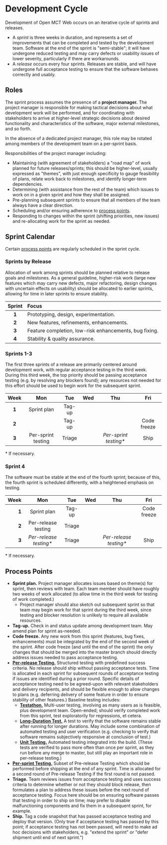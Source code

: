# Development Cycle

Development of Open MCT Web occurs on an iterative cycle of
sprints and releases.

* A _sprint_ is three weeks in duration, and represents a
  set of improvements that can be completed and tested by the
  development team. Software at the end of the sprint is
  "semi-stable"; it will have undergone reduced testing and may carry
  defects or usability issues of lower severity, particularly if
  there are workarounds.
* A _release_ occurs every four sprints. Releases are stable, and
  will have undergone full acceptance testing to ensure that the
  software behaves correctly and usably.

## Roles

The sprint process assumes the presence of a __project manager.__
The project manager is responsible for
making tactical decisions about what development work will be
performed, and for coordinating with stakeholders to arrive at
higher-level strategic decisions about desired functionality
and characteristics of the software, major external milestones,
and so forth.

In the absence of a dedicated project manager, this role may be rotated
among members of the development team on a per-sprint basis.

Responsibilities of the project manager including:

* Maintaining (with agreement of stakeholders) a "road map" of work
  planned for future releases/sprints; this should be higher-level,
  usually expressed as "themes",
  with just enough specificity to gauge feasibility of plans,
  relate work back to milestones, and identify longer-term
  dependencies.
* Determining (with assistance from the rest of the team) which
  issues to work on in a given sprint and how they shall be
  assigned.
* Pre-planning subsequent sprints to ensure that all members of the
  team always have a clear direction.
* Scheduling and/or ensuring adherence to
  [process points](#process-points).
* Responding to changes within the sprint (shifting priorities,
  new issues) and re-allocating work for the sprint as needed.

## Sprint Calendar

Certain [process points](#process-points) are regularly scheduled in
the sprint cycle.

### Sprints by Release

Allocation of work among sprints should be planned relative to release
goals and milestones. As a general guideline, higher-risk work (large
new features which may carry new defects, major refactoring, design
changes with uncertain effects on usability) should be allocated to
earlier sprints, allowing for time in later sprints to ensure stability.

| Sprint | Focus                                                   |
|:------:|:--------------------------------------------------------|
| __1__  | Prototyping, design, experimentation.                   |
| __2__  | New features, refinements, enhancements.                |
| __3__  | Feature completion, low-risk enhancements, bug fixing.  |
| __4__  | Stability & quality assurance.                          |

### Sprints 1-3

The first three sprints of a release are primarily centered around
development work, with regular acceptance testing in the third
week. During this third week, the top priority should be passing
acceptance testing (e.g. by resolving any blockers found); any
resources not needed for this effort should be used to begin work
for the subsequent sprint.

| Week  | Mon                       | Tue    | Wed | Thu                          | Fri         |
|:-----:|:-------------------------:|:------:|:---:|:----------------------------:|:-----------:|
| __1__ | Sprint plan               | Tag-up |     |                              |             |
| __2__ |                           | Tag-up |     |                              | Code freeze |
| __3__ | Per-sprint testing        | Triage |     | _Per-sprint testing*_        | Ship        |

&ast; If necessary.

### Sprint 4

The software must be stable at the end of the fourth sprint; because of
this, the fourth sprint is scheduled differently, with a heightened
emphasis on testing.

| Week   | Mon                       | Tue    | Wed | Thu                          | Fri         |
|-------:|:-------------------------:|:------:|:---:|:----------------------------:|:-----------:|
| __1__  | Sprint plan               | Tag-up |     |                              | Code freeze |
| __2__  | Per-release testing       | Triage |     |                              |             |
| __3__  | _Per-release testing*_    | Triage |     | _Per-release testing*_       | Ship        |

&ast; If necessary.

## Process Points

* __Sprint plan.__ Project manager allocates issues based on
  theme(s) for sprint, then reviews with team. Each team member
  should have roughly two weeks of work allocated (to allow time
  in the third week for testing of work completed.)
  * Project manager should also sketch out subsequent sprint so
    that team may begin work for that sprint during the
    third week, since testing and blocker resolution is unlikely
    to require all available resources.
* __Tag-up.__ Check in and status update among development team.
  May amend plan for sprint as-needed.
* __Code freeze.__ Any new work from this sprint
  (features, bug fixes, enhancements) must be integrated by the
  end of the second week of the sprint. After code freeze
  (and until the end of the sprint) the only changes that should be
  merged into the master branch should directly address issues
  needed to pass acceptance testing.
* [__Per-release Testing.__](testing/plan.md#per-release-testing)
  Structured testing with predefined
  success criteria. No release should ship without passing
  acceptance tests. Time is allocated in each sprint for subsequent
  rounds of acceptance testing if issues are identified during a
  prior round. Specific details of acceptance testing need to be
  agreed-upon with relevant stakeholders and delivery recipients,
  and should be flexible enough to allow changes to plans
  (e.g. deferring delivery of some feature in order to ensure
  stability of other features.) Baseline testing includes:
  * [__Testathon.__](testing/plan.md#user-testing)
    Multi-user testing, involving as many users as
    is feasible, plus development team. Open-ended; should verify
    completed work from this sprint, test exploratorily for
    regressions, et cetera.
  * [__Long-Duration Test.__](testing/plan.md#long-duration-testing) A
    test to verify that the software remains
    stable after running for longer durations. May include some
    combination of automated testing and user verification (e.g.
    checking to verify that software remains subjectively
    responsive at conclusion of test.)
  * [__Unit Testing.__](testing/plan.md#unit-testing)
    Automated testing integrated into the
    build. (These tests are verified to pass more often than once
    per sprint, as they run before any merge to master, but still
    play an important role in per-release testing.)
* [__Per-sprint Testing.__](testing/plan.md#per-sprint-testing)
  Subset of Pre-release Testing
  which should be performed before shipping at the end of any
  sprint. Time is allocated for a second round of
  Pre-release Testing if the first round is not passed.
* __Triage.__ Team reviews issues from acceptance testing and uses
  success criteria to determine whether or not they should block
  release, then formulates a plan to address these issues before
  the next round of acceptance testing. Focus here should be on
  ensuring software passes that testing in order to ship on time;
  may prefer to disable malfunctioning components and fix them
  in a subsequent sprint, for example.
* __Ship.__ Tag a code snapshot that has passed acceptance
  testing and deploy that version. (Only true if acceptance
  testing has passed by this point; if acceptance testing has not
  been passed, will need to make ad hoc decisions with stakeholders,
  e.g. "extend the sprint" or "defer shipment until end of next
  sprint.")


